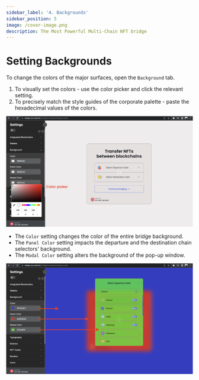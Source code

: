 ```yaml
---
sidebar_label: '4. Backgrounds'
sidebar_position: 5
image: /cover-image.png
description: The Most Powerful Multi-Chain NFT bridge
---
```


# Setting Backgrounds

To change the colors of the major surfaces, open the `Background` tab.

1. To visually set the colors - use the color picker and click the relevant setting.
2. To precisely match the style guides of the corporate palette - paste the hexadecimal values of the colors.

![Color picker](../static/img/../../../static/img/widget/8.png)

- The `Color` setting changes the color of the entire bridge background.
- The `Panel Color` setting impacts the departure and the destination chain selectors' background.
- The `Modal Color` setting alters the background of the pop-up window.

![Setting Backgrounds](../static/img/../../../static/img/widget/6.png)